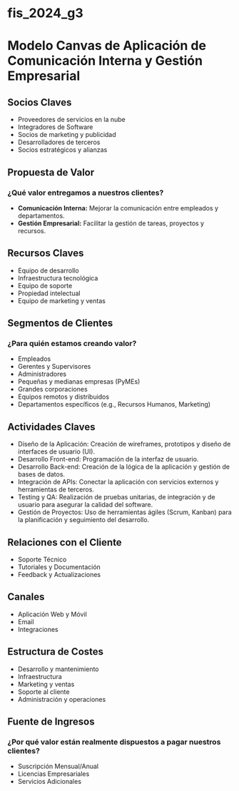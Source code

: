 # fis_2024_g3
# Modelo Canvas de Aplicación de Comunicación Interna y Gestión Empresarial

## Socios Claves

- Proveedores de servicios en la nube
- Integradores de Software
- Socios de marketing y publicidad
- Desarrolladores de terceros
- Socios estratégicos y alianzas

## Propuesta de Valor

### ¿Qué valor entregamos a nuestros clientes?

- **Comunicación Interna:** Mejorar la comunicación entre empleados y departamentos.
- **Gestión Empresarial:** Facilitar la gestión de tareas, proyectos y recursos.

## Recursos Claves

- Equipo de desarrollo
- Infraestructura tecnológica
- Equipo de soporte
- Propiedad intelectual
- Equipo de marketing y ventas

## Segmentos de Clientes

### ¿Para quién estamos creando valor?

- Empleados
- Gerentes y Supervisores
- Administradores
- Pequeñas y medianas empresas (PyMEs)
- Grandes corporaciones
- Equipos remotos y distribuidos
- Departamentos específicos (e.g., Recursos Humanos, Marketing)

## Actividades Claves

- Diseño de la Aplicación: Creación de wireframes, prototipos y diseño de interfaces de usuario (UI).
- Desarrollo Front-end: Programación de la interfaz de usuario.
- Desarrollo Back-end: Creación de la lógica de la aplicación y gestión de bases de datos.
- Integración de APIs: Conectar la aplicación con servicios externos y herramientas de terceros.
- Testing y QA: Realización de pruebas unitarias, de integración y de usuario para asegurar la calidad del software.
- Gestión de Proyectos: Uso de herramientas ágiles (Scrum, Kanban) para la planificación y seguimiento del desarrollo.

## Relaciones con el Cliente

- Soporte Técnico
- Tutoriales y Documentación
- Feedback y Actualizaciones

## Canales

- Aplicación Web y Móvil
- Email
- Integraciones

## Estructura de Costes

- Desarrollo y mantenimiento
- Infraestructura
- Marketing y ventas
- Soporte al cliente
- Administración y operaciones

## Fuente de Ingresos

### ¿Por qué valor están realmente dispuestos a pagar nuestros clientes?

- Suscripción Mensual/Anual
- Licencias Empresariales
- Servicios Adicionales
```
